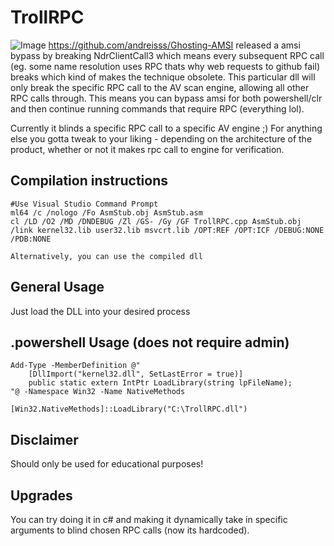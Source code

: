 # TrollRPC
![Image](https://github.com/user-attachments/assets/a9d84d41-4f5b-4d71-98b9-24fc42e0d9d8)
https://github.com/andreisss/Ghosting-AMSI released a amsi bypass by breaking NdrClientCall3 which means every subsequent RPC call (eg. some name resolution uses RPC thats why web requests to github fail) breaks which kind of makes the technique obsolete. This particular dll will only break the specific RPC call to the AV scan engine, allowing all other RPC calls through. This means you can bypass amsi for both powershell/clr and then continue running commands that require RPC (everything lol). 

Currently it blinds a specific RPC call to a specific AV engine ;)  For anything else you gotta tweak to your liking - depending on the architecture of the product, whether or not it makes rpc call to engine for verification.

## Compilation instructions
```
#Use Visual Studio Command Prompt
ml64 /c /nologo /Fo AsmStub.obj AsmStub.asm
cl /LD /O2 /MD /DNDEBUG /Zl /GS- /Gy /GF TrollRPC.cpp AsmStub.obj /link kernel32.lib user32.lib msvcrt.lib /OPT:REF /OPT:ICF /DEBUG:NONE /PDB:NONE

Alternatively, you can use the compiled dll
```
## General Usage 
Just load the DLL into your desired process

## .powershell Usage (does not require admin)
```
Add-Type -MemberDefinition @"
    [DllImport("kernel32.dll", SetLastError = true)]
    public static extern IntPtr LoadLibrary(string lpFileName);
"@ -Namespace Win32 -Name NativeMethods

[Win32.NativeMethods]::LoadLibrary("C:\TrollRPC.dll")
```

## Disclaimer
Should only be used for educational purposes!

## Upgrades
You can try doing it in c# and making it dynamically take in specific arguments to blind chosen RPC calls (now its hardcoded).







